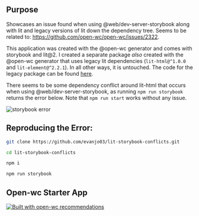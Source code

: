 ## Purpose

Showcases an issue found when using @web/dev-server-storybook along with lit and legacy versions of lit down the dependency tree. Seems to be related to: https://github.com/open-wc/open-wc/issues/2322.

This application was created with the @open-wc generator and comes with storybook and lit@2. I created a separate package _also_ created with the @open-wc generator that uses legacy lit dependencies (`lit-html@^1.0.0` and `lit-element@^2.2.1`). In all other ways, it is untouched. The code for the legacy package can be found [here](https://github.com/evanjo03/a-lit-legacy-component).

There seems to be some dependency conflict around lit-html that occurs when using @web/dev-server-storybook, as running `npm run storybook` returns the error below. Note that `npm run start` works without any issue.

![storybook error](https://user-images.githubusercontent.com/42701217/156242295-464aba01-3b8f-4bfa-b1c7-507cdf2184b5.JPG)

## Reproducing the Error:

```sh
git clone https://github.com/evanjo03/lit-storybook-conflicts.git

cd lit-storybook-conflicts

npm i

npm run storybook
```

## Open-wc Starter App

[![Built with open-wc recommendations](https://img.shields.io/badge/built%20with-open--wc-blue.svg)](https://github.com/open-wc)
